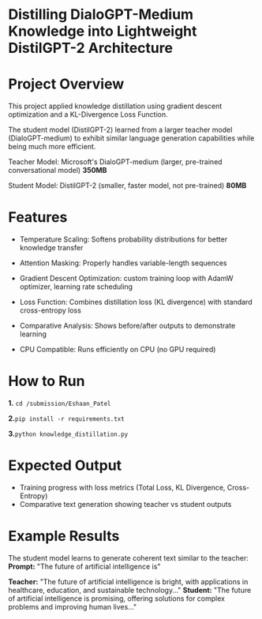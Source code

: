 # Distilling DialoGPT-Medium Knowledge into Lightweight DistilGPT-2 Architecture


# Project Overview

This project applied knowledge distillation using gradient descent optimization and a KL-Divergence Loss Function.

The student model (DistilGPT-2) learned from a larger teacher model (DialoGPT-medium) to exhibit similar language generation capabilities while being much more efficient.

Teacher Model: Microsoft's DialoGPT-medium (larger, pre-trained conversational model) **350MB**

Student Model: DistilGPT-2 (smaller, faster model, not pre-trained) **80MB**

# Features

- Temperature Scaling: Softens probability distributions for better knowledge transfer

- Attention Masking: Properly handles variable-length sequences

- Gradient Descent Optimization: custom training loop with AdamW optimizer, learning rate scheduling

- Loss Function: Combines distillation loss (KL divergence) with standard cross-entropy loss

- Comparative Analysis: Shows before/after outputs to demonstrate learning

- CPU Compatible: Runs efficiently on CPU (no GPU required)

# How to Run 

**1.** `cd /submission/Eshaan_Patel`

**2.**`pip install -r requirements.txt`

**3.**`python knowledge_distillation.py`


# Expected Output

- Training progress with loss metrics (Total Loss, KL Divergence, Cross-Entropy)
- Comparative text generation showing teacher vs student outputs

# Example Results

The student model learns to generate coherent text similar to the teacher:
**Prompt:** "The future of artificial intelligence is"

**Teacher:** "The future of artificial intelligence is bright, with applications in healthcare, education, and sustainable technology..."
**Student:** "The future of artificial intelligence is promising, offering solutions for complex problems and improving human lives..."